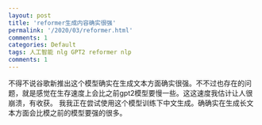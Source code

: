 ```yaml
---
layout: post
title: 'reformer生成内容确实很强'
permalink: '/2020/03/reformer.html'
comments: 1
categories: Default
tags: 人工智能 nlg GPT2 reformer nlp
comments: 1
---
```

  

<div>不得不说谷歌新推出这个模型确实在生成文本方面确实很强。不不过也存在的问题，就是感觉在生存速度上会比之前gpt2模型要慢一些。这这速度我估计让人很崩溃，有收获。 我我正在尝试使用这个模型训练下中文生成。确确实在生成长文本方面会比模之前的模型要强的很多。</div>

<div></div>